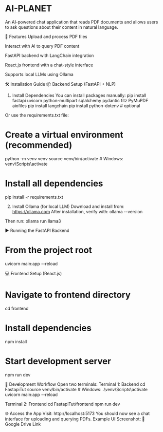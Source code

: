 # AI-PLANET
An AI-powered chat application that reads PDF documents and allows users to ask questions about their content in natural language.

🚀 Features
Upload and process PDF files


Interact with AI to query PDF content


FastAPI backend with LangChain integration


React.js frontend with a chat-style interface


Supports local LLMs using Ollama



🛠️ Installation Guide
📦 Backend Setup (FastAPI + NLP)
1. Install Dependencies
You can install packages manually:
pip install fastapi uvicorn python-multipart sqlalchemy pydantic fitz PyMuPDF aiofiles
pip install langchain
pip install python-dotenv  # optional

Or use the requirements.txt file:
# Create a virtual environment (recommended)
python -m venv venv
source venv/bin/activate  # Windows: venv\Scripts\activate

# Install all dependencies
pip install -r requirements.txt

2. Install Ollama (for local LLM)
Download and install from: https://ollama.com
After installation, verify with:
ollama --version

Then run:
ollama run llama3


▶️ Running the FastAPI Backend
# From the project root
uvicorn main:app --reload


💻 Frontend Setup (React.js)
# Navigate to frontend directory
cd frontend

# Install dependencies
npm install

# Start development server
npm run dev


🧪 Development Workflow
Open two terminals:
Terminal 1: Backend
cd FastapiTut
source venv/bin/activate  # Windows: .\venv\Scripts\activate
uvicorn main:app --reload

Terminal 2: Frontend
cd FastapiTut/frontend
npm run dev


🌐 Access the App
Visit: http://localhost:5173
 You should now see a chat interface for uploading and querying PDFs.
Example UI Screenshot:
 📂 Google Drive Link


